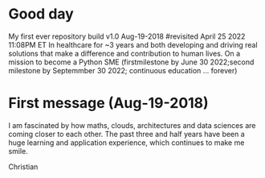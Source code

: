 # Good day
My first ever repository build v1.0 Aug-19-2018
#revisited April 25 2022 11:08PM ET
In healthcare for ~3 years and both developing and driving real solutions that make a difference and contribution to human lives.
On a mission to become a Python SME (firstmilestone by June 30 2022;second milestone by Septemmber 30 2022; continuous education ... forever)


# First message (Aug-19-2018)
I am fascinated by how maths, clouds, architectures and data sciences are coming closer to each other.
The past three and half years have been a huge learning and application experience,
which continues to make me smile.

Christian
